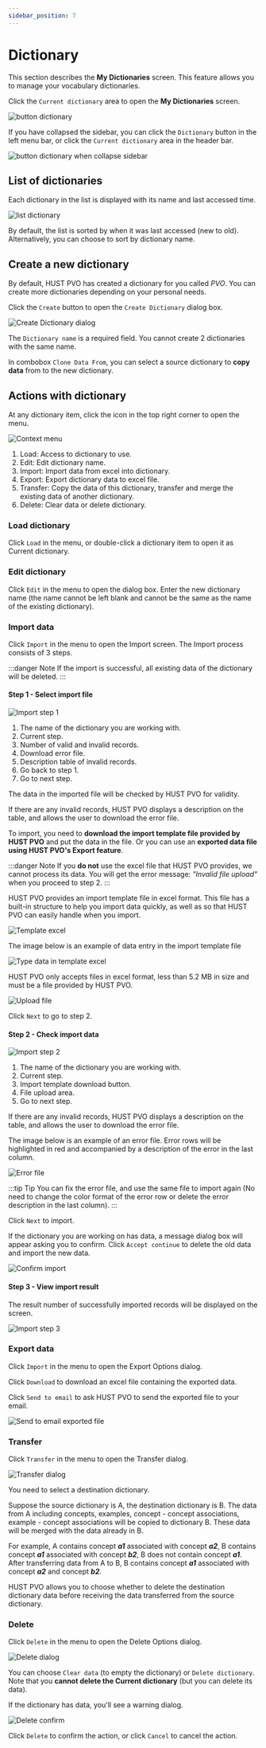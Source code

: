 ```yaml
---
sidebar_position: 7
---
```


# Dictionary

This section describes the **My Dictionaries** screen. This feature allows you to manage your vocabulary dictionaries.

Click the ```Current dictionary``` area to open the **My Dictionaries** screen.

![button dictionary](./img/btnDictionary1.png)

If you have collapsed the sidebar, you can click the ```Dictionary``` button in the left menu bar, or click the ```Current dictionary``` area in the header bar.

![button dictionary when collapse sidebar](./img/btnDictionary2.png)

## List of dictionaries

Each dictionary in the list is displayed with its name and last accessed time.

![list dictionary](./img/listDictionary.png)

By default, the list is sorted by when it was last accessed (new to old). Alternatively, you can choose to sort by dictionary name.

## Create a new dictionary

By default, HUST PVO has created a dictionary for you called *PVO*. You can create more dictionaries depending on your personal needs.

Click the ```Create``` button to open the ```Create Dictionary``` dialog box.

![Create Dictionary dialog](./img/createDictionary.png)

The ```Dictionary name``` is a required field. You cannot create 2 dictionaries with the same name.

In combobox ```Clone Data From```, you can select a source dictionary to **copy data** from to the new dictionary.

## Actions with dictionary

At any dictionary item, click the icon in the top right corner to open the menu.

![Context menu](./img/dictionaryContextMenu.png)

1. Load: Access to dictionary to use.
2. Edit: Edit dictionary name.
3. Import: Import data from excel into dictionary.
4. Export: Export dictionary data to excel file.
5. Transfer: Copy the data of this dictionary, transfer and merge the existing data of another dictionary.
6. Delete: Clear data or delete dictionary.

### Load dictionary

Click ```Load``` in the menu, or double-click a dictionary item to open it as Current dictionary.

### Edit dictionary

Click ```Edit``` in the menu to open the dialog box. 
Enter the new dictionary name (the name cannot be left blank and cannot be the same as the name of the existing dictionary).

### Import data

Click ```Import``` in the menu to open the Import screen. The Import process consists of 3 steps.

:::danger Note
If the import is successful, all existing data of the dictionary will be deleted.
:::

#### Step 1 - Select import file

![Import step 1](./img/importStep1.png)

1. The name of the dictionary you are working with.
2. Current step.
3. Number of valid and invalid records.
4. Download error file.
5. Description table of invalid records.
6. Go back to step 1.
7. Go to next step.

The data in the imported file will be checked by HUST PVO for validity.

If there are any invalid records, HUST PVO displays a description on the table, and allows the user to download the error file.



To import, you need to **download the import template file provided by HUST PVO** and put the data in the file. Or you can use an **exported data file using HUST PVO's Export feature**.

:::danger Note
If you **do not** use the excel file that HUST PVO provides, we cannot process its data. You will get the error message: *"Invalid file upload"* when you proceed to step 2.
:::

HUST PVO provides an import template file in excel format. This file has a built-in structure to help you import data quickly, as well as so that HUST PVO can easily handle when you import.

![Template excel](./img/templateExcel.png)

The image below is an example of data entry in the import template file

![Type data in template excel](./img/dataTemplateExcel.png)

HUST PVO only accepts files in excel format, less than 5.2 MB in size and must be a file provided by HUST PVO.

![Upload file](./img/uploadTemplateFile.png)

Click ```Next``` to go to step 2.

#### Step 2 - Check import data

![Import step 2](./img/importStep2.png)

1. The name of the dictionary you are working with.
2. Current step.
3. Import template download button.
4. File upload area.
5. Go to next step.

If there are any invalid records, HUST PVO displays a description on the table, and allows the user to download the error file.

The image below is an example of an error file. Error rows will be highlighted in red and accompanied by a description of the error in the last column.

![Error file](./img/errorFile.png)

:::tip Tip
You can fix the error file, and use the same file to import again (No need to change the color format of the error row or delete the error description in the last column).
:::

Click ```Next``` to import.

If the dictionary you are working on has data, a message dialog box will appear asking you to confirm. Click ```Accept continue``` to delete the old data and import the new data.

![Confirm import](./img/confirmImport.png)

#### Step 3 - View import result

The result number of successfully imported records will be displayed on the screen.

![Import step 3](./img/importStep3.png)

### Export data

Click ```Import``` in the menu to open the Export Options dialog.

Click ```Download``` to download an excel file containing the exported data.

Click ```Send to email``` to ask HUST PVO to send the exported file to your email.

![Send to email exported file](./img/emailExport.png)

### Transfer

Click ```Transfer``` in the menu to open the Transfer dialog.

![Transfer dialog](./img/transferDialog.png)

You need to select a destination dictionary. 

Suppose the source dictionary is A, the destination dictionary is B. The data from A including concepts, examples, concept - concept associations, example - concept associations will be copied to dictionary B. These data will be merged with the data already in B. 

For example, A contains concept ***a1*** associated with concept ***a2***, B contains concept ***a1*** associated with concept ***b2***, B does not contain concept ***a1***. After transferring data from A to B, B contains concept ***a1*** associated with concept ***a2*** and concept ***b2***.

HUST PVO allows you to choose whether to delete the destination dictionary data before receiving the data transferred from the source dictionary.

### Delete

Click ```Delete``` in the menu to open the Delete Options dialog.

![Delete dialog](./img/deleteDialog.png)

You can choose ```Clear data``` (to empty the dictionary) or ```Delete dictionary```. Note that you **cannot delete the Current dictionary** (but you can delete its data).

If the dictionary has data, you'll see a warning dialog.

![Delete confirm](./img/deleteConfirm.png)

Click ```Delete``` to confirm the action, or click ```Cancel``` to cancel the action.